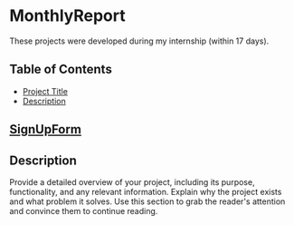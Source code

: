 # MonthlyReport
These projects were developed during my internship (within 17 days).


## Table of Contents

- [Project Title](#project-title)
- [Description](#description)



## [SignUpForm](https://github.com/cicero06/MonthlyReport/upload)
##  
##  
##  
##  
##  
##  
##  
##  
##  
##  
##  


## Description


Provide a detailed overview of your project, including its purpose, functionality, and any relevant information. Explain why the project exists and what problem it solves. Use this section to grab the reader's attention and convince them to continue reading.
